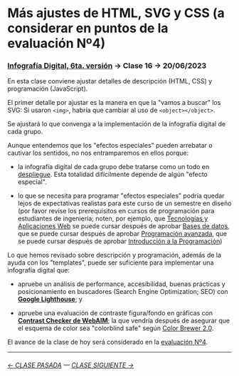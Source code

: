 # Más ajustes de HTML, SVG y CSS (a considerar en puntos de la evaluación Nº4)

### [Infografía Digital, 6ta. versión](https://github.com/profesorfaco/dno075-2023-1#readme) → Clase 16 → 20/06/2023

En esta clase conviene ajustar detalles de descripción (HTML, CSS) y programación (JavaScript).

El primer detalle por ajustar es la manera en que la "vamos a buscar" los SVG: Si usaron `<img>`, habría que cambiar al uso de `<object></object>`.

Se ajustará lo que convenga a la implementación de la infografía digital de cada grupo. 

Aunque entendemos que los "efectos especiales" pueden arrebatar o cautivar los sentidos, no nos entramparemos en ellos porque: 

- la infografía digital de cada grupo debe tratarse como un todo en [despliegue](https://www.nngroup.com/articles/page-fold-manifesto/). Esta totalidad difícilmente depende de algún "efecto especial".

- lo que se necesita para programar "efectos especiales" podría quedar lejos de expectativas realistas para este curso de un semestre en diseño (por favor revise los prerequisitos en cursos de programación para estudiantes de ingeniería; noten, por ejemplo, que [Tecnologías y Aplicaciones Web](https://catalogo.uc.cl/index.php?tmpl=component&option=com_catalogo&view=requisitos&sigla=IIC2513) se puede cursar después de aprobar [Bases de datos](https://catalogo.uc.cl/index.php?tmpl=component&option=com_catalogo&view=requisitos&sigla=IIC2413), que se puede cursar después de aprobar [Programación avanzada](https://catalogo.uc.cl/index.php?tmpl=component&option=com_catalogo&view=requisitos&sigla=IIC2233), que se puede cursar después de aprobar [Introducción a la Programación](https://catalogo.uc.cl/index.php?tmpl=component&option=com_catalogo&view=requisitos&sigla=IIC1103))

Lo que hemos revisado sobre descripción y programación, además de la ayuda con los "templates", puede ser suficiente para implementar una infografía digital que: 

- apruebe un análisis de performance, accesibilidad, buenas prácticas y posicionamiento en buscadores (Search Engine Optimization; SEO) con **[Google Lighthouse](https://blog.interdominios.com/google-lighthouse/)**; y

- apruebe una evaluación de contraste figura/fondo en gráficas con **[Contrast Checker de WebAIM](https://webaim.org/resources/contrastchecker/)**; la que vendría después de asegurar que el esquema de color sea "colorblind safe" según [Color Brewer 2.0](https://colorbrewer2.org/).

El avance de la clase de hoy será considerado en la [evaluación Nº4](https://github.com/profesorfaco/dno075-2023-1/tree/main/clase-17).

- - - - - - - - - - -

###### [← CLASE PASADA](https://github.com/profesorfaco/dno075-2023-1/tree/main/clase-15) — [CLASE SIGUIENTE →](https://github.com/profesorfaco/dno075-2023-1/tree/main/clase-17)
